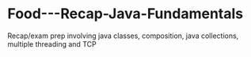 # Food---Recap-Java-Fundamentals
Recap/exam prep involving java classes, composition, java collections, multiple threading and TCP
